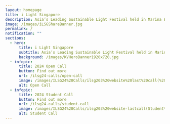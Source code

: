 ```yaml
---
layout: homepage
title: i Light Singapore
description: Asia’s Leading Sustainable Light Festival held in Marina Bay
image: /images/iLSGShareBanner.jpg
permalink: /
notification: ""
sections:
  - hero:
      title: i Light Singapore
      subtitle: Asia’s Leading Sustainable Light Festival held in Marina Bay
      background: /images/KVHeroBanner1920x720.jpg
  - infopic:
      title: 2024 Open Call
      button: Find out more
      url: /ilsg24-calls/open-call
      image: /images/ILSG24%20Calls/ilsg203%20website%20last%20call(%20opencall).jpg
      alt: Open Call
  - infopic:
      title: 2024 Student Call
      button: Find out more
      url: /ilsg24-calls/student-call
      image: /images/ILSG24%20Calls/ilsg203%20website-lastcall(Student%20Call).jpg
      alt: Student Call
---
```


